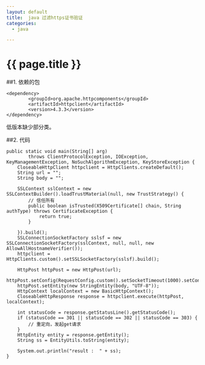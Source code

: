 ```yaml
---
layout: default
title:  java 过滤https证书验证
categories:
  - java

---
```

# {{ page.title }}

##1. 依赖的包

	<dependency>
        	<groupId>org.apache.httpcomponents</groupId>
        	<artifactId>httpclient</artifactId>
        	<version>4.3.3</version>
	</dependency>

低版本缺少部分类。

##2. 代码

	public static void main(String[] arg)
            throws ClientProtocolException, IOException, KeyManagementException, NoSuchAlgorithmException, KeyStoreException {
        CloseableHttpClient httpclient = HttpClients.createDefault();
        String url = "";
        String body = "";

        SSLContext sslContext = new SSLContextBuilder().loadTrustMaterial(null, new TrustStrategy() {
            // 信任所有
            public boolean isTrusted(X509Certificate[] chain, String authType) throws CertificateException {
                return true;
            }

        }).build();
        SSLConnectionSocketFactory sslsf = new SSLConnectionSocketFactory(sslContext, null, null, new AllowAllHostnameVerifier());
        httpclient = HttpClients.custom().setSSLSocketFactory(sslsf).build();

        HttpPost httpPost = new HttpPost(url);
        httpPost.setConfig(RequestConfig.custom().setSocketTimeout(1000).setConnectTimeout(1000).build());
        httpPost.setEntity(new StringEntity(body, "UTF-8"));
        HttpContext localContext = new BasicHttpContext();
        CloseableHttpResponse response = httpclient.execute(httpPost, localContext);

        int statusCode = response.getStatusLine().getStatusCode();
        if (statusCode == 301 || statusCode == 302 || statusCode == 303) {
            // 重定向，发起get请求
        }
        HttpEntity entity = response.getEntity();
        String ss = EntityUtils.toString(entity);

        System.out.println("result :  " + ss);
    }

